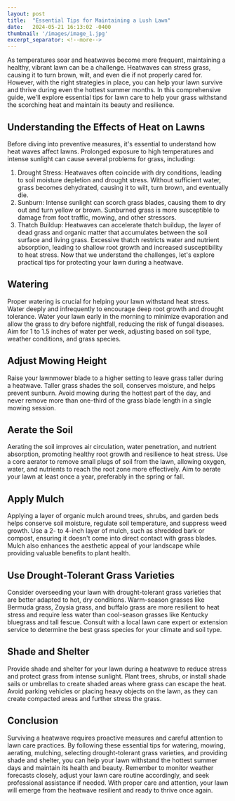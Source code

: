 ```yaml
---
layout: post
title:  "Essential Tips for Maintaining a Lush Lawn"
date:   2024-05-21 16:13:02 -0400
thumbnail: '/images/image_1.jpg'
excerpt_separator: <!--more-->
---
```

As temperatures soar and heatwaves become more frequent, maintaining a healthy, vibrant lawn can be a challenge. <!--more-->Heatwaves can stress grass, causing it to turn brown, wilt, and even die if not properly cared for. However, with the right strategies in place, you can help your lawn survive and thrive during even the hottest summer months. In this comprehensive guide, we'll explore essential tips for lawn care to help your grass withstand the scorching heat and maintain its beauty and resilience.

## Understanding the Effects of Heat on Lawns
Before diving into preventive measures, it's essential to understand how heat waves affect lawns. Prolonged exposure to high temperatures and intense sunlight can cause several problems for grass, including:
1. Drought Stress: Heatwaves often coincide with dry conditions, leading to soil moisture depletion and drought stress. Without sufficient water, grass becomes dehydrated, causing it to wilt, turn brown, and eventually die.
2. Sunburn: Intense sunlight can scorch grass blades, causing them to dry out and turn yellow or brown. Sunburned grass is more susceptible to damage from foot traffic, mowing, and other stressors.
3. Thatch Buildup: Heatwaves can accelerate thatch buildup, the layer of dead grass and organic matter that accumulates between the soil surface and living grass. Excessive thatch restricts water and nutrient absorption, leading to shallow root growth and increased susceptibility to heat stress.
Now that we understand the challenges, let's explore practical tips for protecting your lawn during a heatwave.

## Watering
Proper watering is crucial for helping your lawn withstand heat stress. Water deeply and infrequently to encourage deep root growth and drought tolerance. Water your lawn early in the morning to minimize evaporation and allow the grass to dry before nightfall, reducing the risk of fungal diseases. Aim for 1 to 1.5 inches of water per week, adjusting based on soil type, weather conditions, and grass species.

## Adjust Mowing Height
Raise your lawnmower blade to a higher setting to leave grass taller during a heatwave. Taller grass shades the soil, conserves moisture, and helps prevent sunburn. Avoid mowing during the hottest part of the day, and never remove more than one-third of the grass blade length in a single mowing session.

## Aerate the Soil
Aerating the soil improves air circulation, water penetration, and nutrient absorption, promoting healthy root growth and resilience to heat stress. Use a core aerator to remove small plugs of soil from the lawn, allowing oxygen, water, and nutrients to reach the root zone more effectively. Aim to aerate your lawn at least once a year, preferably in the spring or fall.

## Apply Mulch
Applying a layer of organic mulch around trees, shrubs, and garden beds helps conserve soil moisture, regulate soil temperature, and suppress weed growth. Use a 2- to 4-inch layer of mulch, such as shredded bark or compost, ensuring it doesn't come into direct contact with grass blades. Mulch also enhances the aesthetic appeal of your landscape while providing valuable benefits to plant health.

## Use Drought-Tolerant Grass Varieties
Consider overseeding your lawn with drought-tolerant grass varieties that are better adapted to hot, dry conditions. Warm-season grasses like Bermuda grass, Zoysia grass, and buffalo grass are more resilient to heat stress and require less water than cool-season grasses like Kentucky bluegrass and tall fescue. Consult with a local lawn care expert or extension service to determine the best grass species for your climate and soil type.

## Shade and Shelter
Provide shade and shelter for your lawn during a heatwave to reduce stress and protect grass from intense sunlight. Plant trees, shrubs, or install shade sails or umbrellas to create shaded areas where grass can escape the heat. Avoid parking vehicles or placing heavy objects on the lawn, as they can create compacted areas and further stress the grass.

## Conclusion
Surviving a heatwave requires proactive measures and careful attention to lawn care practices. By following these essential tips for watering, mowing, aerating, mulching, selecting drought-tolerant grass varieties, and providing shade and shelter, you can help your lawn withstand the hottest summer days and maintain its health and beauty. Remember to monitor weather forecasts closely, adjust your lawn care routine accordingly, and seek professional assistance if needed. With proper care and attention, your lawn will emerge from the heatwave resilient and ready to thrive once again.
